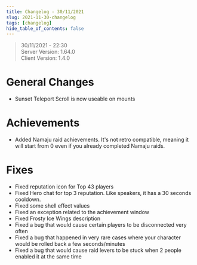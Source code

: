 ```yaml
---
title: Changelog - 30/11/2021
slug: 2021-11-30-changelog
tags: [changelog]
hide_table_of_contents: false
---
```


> 30/11/2021  - 22:30  
> Server Version: 1.64.0  
> Client Version: 1.4.0

# General Changes
- Sunset Teleport Scroll is now useable on mounts

# Achievements
- Added Namaju raid achievements. It's not retro compatible, meaning it will start from 0 even if you already completed Namaju raids.

# Fixes
- Fixed reputation icon for Top 43 players
- Fixed Hero chat for top 3 reputation. Like speakers, it has a 30 seconds cooldown.
- Fixed some shell effect values
- Fixed an exception related to the achievement window
- Fixed Frosty Ice Wings description
- Fixed a bug that would cause certain players to be disconnected very often
- Fixed a bug that happened in very rare cases where your character would be rolled back a few seconds/minutes
- Fixed a bug that would cause raid levers to be stuck when 2 people enabled it at the same time